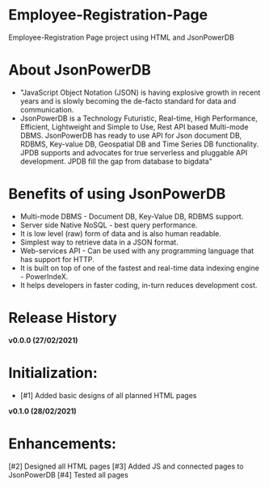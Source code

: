 # Employee-Registration-Page
Employee-Registration Page project using HTML and JsonPowerDB
# About JsonPowerDB
* "JavaScript Object Notation (JSON) is having explosive growth in recent years and is slowly becoming the de-facto standard for data and communication.
* JsonPowerDB is a Technology Futuristic, Real-time, High Performance, Efficient, Lightweight and Simple to Use, Rest API based Multi-mode DBMS. JsonPowerDB has ready to use API for Json document DB, RDBMS, Key-value DB, Geospatial DB and Time Series DB functionality. JPDB supports and advocates for true serverless and pluggable API development. JPDB fill the gap from database to bigdata"


# Benefits of using JsonPowerDB
* Multi-mode DBMS - Document DB, Key-Value DB, RDBMS support.
* Server side Native NoSQL - best query performance.
* It is low level (raw) form of data and is also human readable.
* Simplest way to retrieve data in a JSON format.
* Web-services API - Can be used with any programming language that has support for HTTP.
* It is built on top of one of the fastest and real-time data indexing engine - PowerIndeX.
* It helps developers in faster coding, in-turn reduces development cost.


# Release History
  **v0.0.0 (27/02/2021)**
# Initialization:
* [#1] Added basic designs of all planned HTML pages

**v0.1.0 (28/02/2021)**
# Enhancements:
[#2] Designed all HTML pages
[#3] Added JS and connected pages to JsonPowerDB
[#4] Tested all pages
